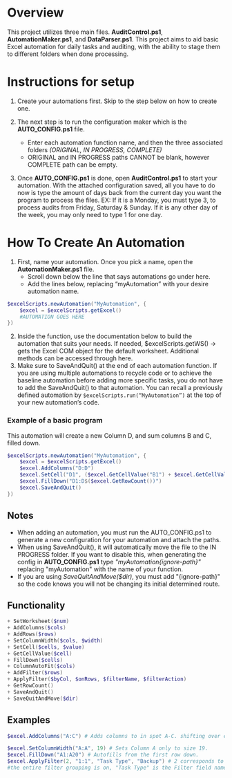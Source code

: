 # Overview
This project utilizes three main files. **AuditControl.ps1**, **AutomationMaker.ps1**, and **DataParser.ps1**. This project aims to aid basic Excel automation for daily tasks and auditing, with the ability to stage them to different folders when done processing.

# Instructions for setup
1. Create your automations first. Skip to the step below on how to create one.

2.	The next step is to run the configuration maker which is the **AUTO_CONFIG.ps1** file.
    - Enter each automation function name, and then the three associated folders *(ORIGINAL, IN PROGRESS, COMPLETE)*
    - ORIGINAL and IN PROGRESS paths CANNOT be blank, however COMPLETE path can be empty.
    
3.	Once **AUTO_CONFIG.ps1** is done, open **AuditControl.ps1** to start your automation. With the attached configuration saved, all you have to do now is type the amount of days back from the current day you want the program to process the files. 
EX: If it is a Monday, you must type 3, to process audits from Friday, Saturday & Sunday.
If it is any other day of the week, you may only need to type 1 for one day.


# How To Create An Automation
1.	First, name your automation. Once you pick a name, open the **AutomationMaker.ps1** file.
    - Scroll down below the line that says automations go under here.
    - Add the lines below, replacing “myAutomation” with your desire automation name.
```powershell
$excelScripts.newAutomation("MyAutomation", {
    $excel = $excelScripts.getExcel()
    #AUTOMATION GOES HERE
})
```
2.	Inside the function, use the documentation below to build the automation that suits your needs. If needed, 
$excelScripts.getWS() -> gets the Excel COM object for the default worksheet. Additional methods can be accessed through here.
3.	Make sure to SaveAndQuit() at the end of each automation function. If you are using multiple automations to recycle code or to achieve the baseline automation before adding more specific tasks, you do not have to add the SaveAndQuit() to that automation. You can recall a previously defined automation by `$excelScripts.run(“MyAutomation”)` at the top of your new automation’s code.

### Example of a basic program
This automation will create a new Column D, and sum columns B and C, filled down.
```powershell
$excelScripts.newAutomation("MyAutomation", {
    $excel = $excelScripts.getExcel()
    $excel.AddColumns("D:D")
    $excel.SetCell("D1", ($excel.GetCellValue("B1") + $excel.GetCellValue("C1")))
    $excel.FillDown("D1:D$($excel.GetRowCount())")
    $excel.SaveAndQuit()
})
```


## Notes
- When adding an automation, you must run the AUTO_CONFIG.ps1 to generate a new configuration for your automation and attach the paths. 
- When using SaveAndQuit(), it will automatically move the file to the IN PROGRESS folder. If you want to disable this, when generating the config in **AUTO_CONFIG.ps1** type _"myAutomation{ignore-path}"_ replacing "myAutomation" with the name of your function.
- If you are using _SaveQuitAndMove($dir)_, you must add "{ignore-path}" so the code knows you will not be changing its initial determined route.


## Functionality
```powershell
+ SetWorksheet($num)
+ AddColumns($cols)
+ AddRows($rows)
+ SetColumnWidth($cols, $width)
+ SetCell($cells, $value)
+ GetCellValue($cell)
+ FillDown($cells)
+ ColumnAutoFit($cols)
+ AddFilter($rows)
+ ApplyFilter($byCol, $onRows, $filterName, $filterAction)
+ GetRowCount()
+ SaveAndQuit()
+ SaveQuitAndMove($dir)
```
## Examples

```powershell
$excel.AddColumns("A:C") # Adds columns to in spot A-C. shifting over everything to right

$excel.SetColumnWidth("A:A", 19) # Sets Column A only to size 19. 
$excel.FillDown("A1:A20") # Autofills from the first row down.
$excel.ApplyFilter(2, "1:1", "Task Type", "Backup") # 2 corresponds to the column that has the filter, "1:1" corresponds to which row
#the entire filter grouping is on, "Task Type" is the Filter field name, and "Backup" is what I want to filter by.
 ```
 
